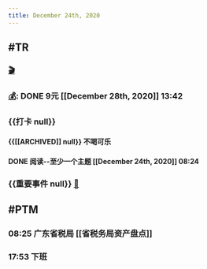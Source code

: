 ```yaml
---
title: December 24th, 2020
---
```


## #TR
### [🎬]([[PTM]])

### [💰]([[Bill]]): DONE 9元 [[December 28th, 2020]] 13:42

### {{打卡 null}}
#### {{[[ARCHIVED]] null}} 不喝可乐

#### DONE 阅读--至少一个主题 [[December 24th, 2020]] 08:24

### {{重要事件 null}} [🧸]([[Theday]])
#### 

## #PTM
### 08:25 广东省税局 [[省税务局资产盘点]]

### 17:53 下班

## 
